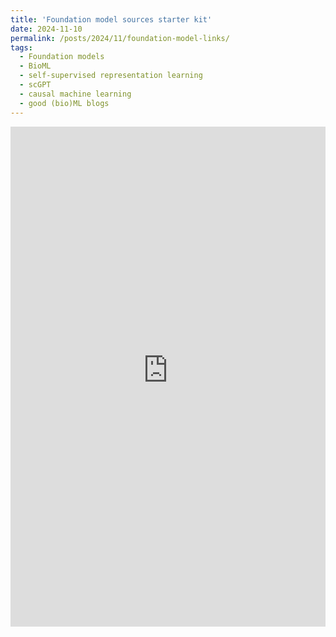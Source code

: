 ```yaml
---
title: 'Foundation model sources starter kit'
date: 2024-11-10
permalink: /posts/2024/11/foundation-model-links/
tags:
  - Foundation models
  - BioML
  - self-supervised representation learning
  - scGPT
  - causal machine learning
  - good (bio)ML blogs
---
```


<iframe src="https://nebulous-booth-32c.notion.site/Foundation-models-tips-and-links-432e39f183e242ba9a144df1357189a1" width="100%" height="800px" style="border:none;"></iframe>
